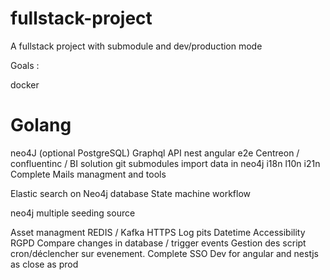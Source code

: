 # fullstack-project
A fullstack project with submodule and dev/production mode

Goals : 

docker
# Golang
neo4J (optional PostgreSQL)
Graphql API
nest
angular
e2e
Centreon / confluentinc / BI solution
git submodules
import data in neo4j
i18n l10n i21n
Complete Mails managment and tools

Elastic search on Neo4j database
State machine workflow

neo4j multiple seeding source

Asset managment
REDIS / Kafka
HTTPS
Log pits
Datetime
Accessibility
RGPD
Compare changes in database / trigger events
Gestion des script cron/déclencher sur evenement.
Complete SSO
Dev for angular and nestjs as close as prod